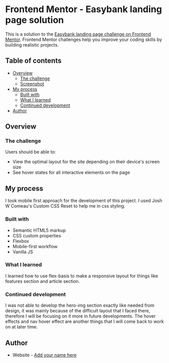 # Frontend Mentor - Easybank landing page solution

This is a solution to the [Easybank landing page challenge on Frontend Mentor](https://www.frontendmentor.io/challenges/easybank-landing-page-WaUhkoDN). Frontend Mentor challenges help you improve your coding skills by building realistic projects. 

## Table of contents

- [Overview](#overview)
  - [The challenge](#the-challenge)
  - [Screenshot](#screenshot)
- [My process](#my-process)
  - [Built with](#built-with)
  - [What I learned](#what-i-learned)
  - [Continued development](#continued-development)
- [Author](#author)


## Overview

### The challenge

Users should be able to:

- View the optimal layout for the site depending on their device's screen size
- See hover states for all interactive elements on the page

## My process

I took mobile first approach for the development of this project.
I used Josh W Comeau's Custom CSS Reset to help me in css styling.

### Built with

- Semantic HTML5 markup
- CSS custom properties
- Flexbox
- Mobile-first workflow
- Vanilla JS

### What I learned

I learned how to use flex-basis to make a responsive layout for things like features section and article section.



### Continued development

I was not able to develop the hero-img section exactly like needed from design, it was mainly because of the difficult layout that I faced there, therefore I will be focusing on it more in future developments. The hover effects and nav hover effect are another things that I will come back to work on at later time.


## Author

- Website - [Add your name here](https://prasant-lama.webflow.io/)

